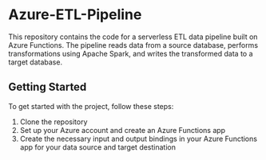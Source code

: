 # Azure-ETL-Pipeline

This repository contains the code for a serverless ETL data pipeline built on Azure Functions. The pipeline reads data from a source database, performs transformations using Apache Spark, and writes the transformed data to a target database.

## Getting Started

To get started with the project, follow these steps:
1. Clone the repository
2. Set up your Azure account and create an Azure Functions app
3. Create the necessary input and output bindings in your Azure Functions app for your data source and target destination
